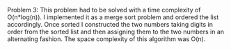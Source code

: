 ﻿Problem 3:
This problem had to be solved with a time complexity of O(n*log(n)). I implemented it as a merge sort problem and ordered the list accordingly. Once sorted I constructed the two numbers taking digits in order from the sorted list and then assigning them to the two numbers in an alternating fashion. The space complexity of this algorithm was O(n).

